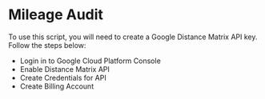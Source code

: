 # Mileage Audit

To use this script, you will need to create a Google Distance Matrix API key. Follow the steps below:

- Login in to Google Cloud Platform Console
- Enable Distance Matrix API
- Create Credentials for API
- Create Billing Account
